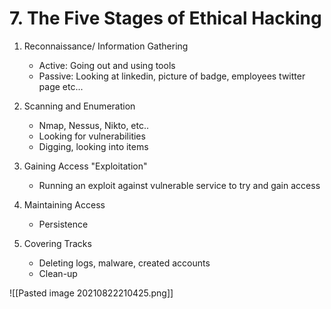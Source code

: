 # 7. The Five Stages of Ethical Hacking

1. Reconnaissance/ Information Gathering
	- Active: Going out and using tools 
	- Passive: Looking at linkedin, picture of badge, employees twitter page etc...
2. Scanning and Enumeration
	- Nmap, Nessus, Nikto, etc..
	- Looking for vulnerabilities
	- Digging, looking into items

3. Gaining Access "Exploitation"
	- Running an exploit against vulnerable service to try and gain access

4. Maintaining Access
	- Persistence

5. Covering Tracks
	- Deleting logs, malware, created accounts
	- Clean-up

![[Pasted image 20210822210425.png]]

